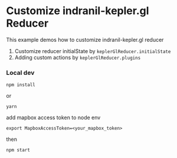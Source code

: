 # Customize indranil-kepler.gl Reducer

This example demos how to customize indranil-kepler.gl reducer

1. Customize reducer initialState by `keplerGlReducer.initialState`
2. Adding custom actions by `keplerGlReducer.plugins`

### Local dev

```
npm install
```

or

```
yarn
```

add mapbox access token to node env

```
export MapboxAccessToken=<your_mapbox_token>
```

then

```
npm start
```
